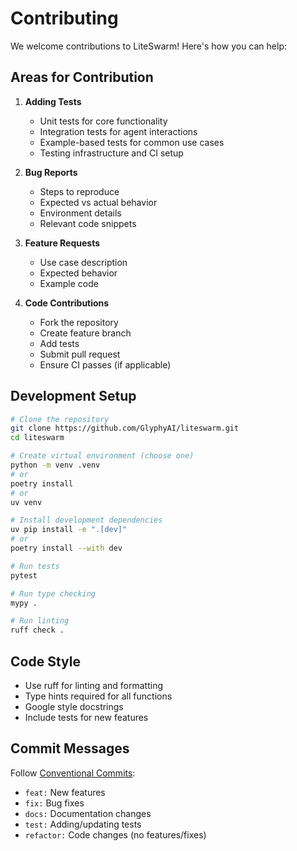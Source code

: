 # Contributing

We welcome contributions to LiteSwarm! Here's how you can help:

## Areas for Contribution

1. **Adding Tests**
   - Unit tests for core functionality
   - Integration tests for agent interactions
   - Example-based tests for common use cases
   - Testing infrastructure and CI setup

2. **Bug Reports**
   - Steps to reproduce
   - Expected vs actual behavior
   - Environment details
   - Relevant code snippets

3. **Feature Requests**
   - Use case description
   - Expected behavior
   - Example code

4. **Code Contributions**
   - Fork the repository
   - Create feature branch
   - Add tests
   - Submit pull request
   - Ensure CI passes (if applicable)

## Development Setup

```bash
# Clone the repository
git clone https://github.com/GlyphyAI/liteswarm.git
cd liteswarm

# Create virtual environment (choose one)
python -m venv .venv
# or
poetry install
# or
uv venv

# Install development dependencies
uv pip install -e ".[dev]"
# or
poetry install --with dev

# Run tests
pytest

# Run type checking
mypy .

# Run linting
ruff check .
```

## Code Style

- Use ruff for linting and formatting
- Type hints required for all functions
- Google style docstrings
- Include tests for new features

## Commit Messages

Follow [Conventional Commits](https://www.conventionalcommits.org/):
- `feat:` New features
- `fix:` Bug fixes
- `docs:` Documentation changes
- `test:` Adding/updating tests
- `refactor:` Code changes (no features/fixes)
